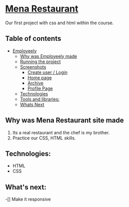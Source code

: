 # [Mena Restaurant](https://mena-site.netlify.app/)
Our first project with css and html within the course. 

## Table of contents 
- [Employeely](#employeely)
  - [Why was Employeely made](#why-was-employeely-made)
  - [Running the project](#running-the-project)
  - [Screenshots](#screenshots)
    + [Create user / Login](#create-user-and-login)
    + [Home page](#home-page)
    + [Archive](#archive-page)
    + [Profile Page](#profile-page)
  - [Technologies](#technologies)
  - [Tools and libraries:](#tools-and-libraries)
  - [Whats Next](#whats-next)
  
## Why was Mena Restaurant site made

1. Its a real restaurant and the chef is my brother.
2. Practice our CSS, HTML skills.


## Technologies:

* HTML
* CSS

## What's next:

-[] Make it responsive 
